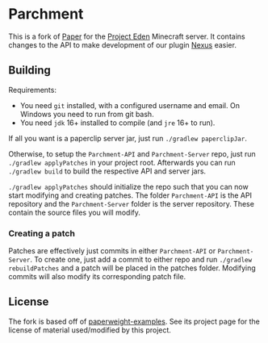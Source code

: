 # Parchment

This is a fork of [Paper](https://github.com/PaperMC/Paper) for the [Project Eden](https://projecteden.gg/) Minecraft server.
It contains changes to the API to make development of our plugin [Nexus](https://github.com/Pugabyte/Nexus) easier.

## Building

Requirements:
- You need `git` installed, with a configured username and email. 
   On Windows you need to run from git bash.
- You need `jdk` 16+ installed to compile (and `jre` 16+ to run).

If all you want is a paperclip server jar, just run `./gradlew paperclipJar`.

Otherwise, to setup the `Parchment-API` and `Parchment-Server` repo, just run
`./gradlew applyPatches` in your project root. Afterwards you can run `./gradlew build`
to build the respective API and server jars.

`./gradlew applyPatches` should initialize the repo such that you can now start modifying and
creating patches. The folder `Parchment-API` is the API repository and the `Parchment-Server`
folder is the server repository. These contain the source files you will modify.

### Creating a patch

Patches are effectively just commits in either `Parchment-API` or `Parchment-Server`.
To create one, just add a commit to either repo and run `./gradlew rebuildPatches` and a
patch will be placed in the patches folder. Modifying commits will also modify its
corresponding patch file.

## License

The fork is based off of [paperweight-examples](https://github.com/PaperMC/paperweight-examples).
See its project page for the license of material used/modified by this project.